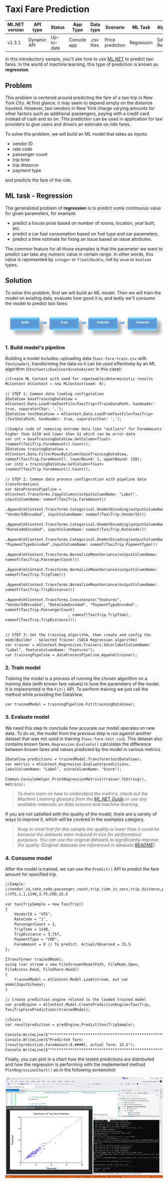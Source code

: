 # Taxi Fare Prediction

| ML.NET version | API type          | Status                        | App Type    | Data type | Scenario            | ML Task                   | Algorithms                  |
|----------------|-------------------|-------------------------------|-------------|-----------|---------------------|---------------------------|-----------------------------|
| v1.3.1           | Dynamic API | Up-to-date | Console app | .csv files | Price prediction | Regression | Sdca Regression |

In this introductory sample, you'll see how to use [ML.NET](https://www.microsoft.com/net/learn/apps/machine-learning-and-ai/ml-dotnet) to predict taxi fares. In the world of machine learning, this type of prediction is known as **regression**.

## Problem
This problem is centered around predicting the fare of a taxi trip in New York City. At first glance, it may seem to depend simply on the distance traveled. However, taxi vendors in New York charge varying amounts for other factors such as additional passengers, paying with a credit card instead of cash and so on. This prediction can be used in application for taxi providers to give users and drivers an estimate on ride fares.

To solve this problem, we will build an ML model that takes as inputs: 
* vendor ID
* rate code
* passenger count
* trip time
* trip distance
* payment type

and predicts the fare of the ride.

## ML task - Regression
The generalized problem of **regression** is to predict some continuous value for given parameters, for example:
* predict a house prise based on number of rooms, location, year built, etc.
* predict a car fuel consumption based on fuel type and car parameters.
* predict a time estimate for fixing an issue based on issue attributes.

The common feature for all those examples is that the parameter we want to predict can take any numeric value in certain range. In other words, this value is represented by `integer` or `float`/`double`, not by `enum` or `boolean` types.

## Solution
To solve this problem, first we will build an ML model. Then we will train the model on existing data, evaluate how good it is, and lastly we'll consume the model to predict taxi fares.

![Build -> Train -> Evaluate -> Consume](../shared_content/modelpipeline.png)

### 1. Build model's pipeline

Building a model includes: uploading data (`taxi-fare-train.csv` with `TextLoader`), transforming the data so it can be used effectively by an ML algorithm (`StochasticDualCoordinateAscent` in this case):

```CSharp
//Create ML Context with seed for repeteable/deterministic results
MLContext mlContext = new MLContext(seed: 0);

// STEP 1: Common data loading configuration
IDataView baseTrainingDataView = mlContext.Data.LoadFromTextFile<TaxiTrip>(TrainDataPath, hasHeader: true, separatorChar: ',');
IDataView testDataView = mlContext.Data.LoadFromTextFile<TaxiTrip>(TestDataPath, hasHeader: true, separatorChar: ',');

//Sample code of removing extreme data like "outliers" for FareAmounts higher than $150 and lower than $1 which can be error-data 
var cnt = baseTrainingDataView.GetColumn<float>(nameof(TaxiTrip.FareAmount)).Count();
IDataView trainingDataView = mlContext.Data.FilterRowsByColumn(baseTrainingDataView, nameof(TaxiTrip.FareAmount), lowerBound: 1, upperBound: 150);
var cnt2 = trainingDataView.GetColumn<float>(nameof(TaxiTrip.FareAmount)).Count();

// STEP 2: Common data process configuration with pipeline data transformations
var dataProcessPipeline = mlContext.Transforms.CopyColumns(outputColumnName: "Label", inputColumnName: nameof(TaxiTrip.FareAmount))
                            .Append(mlContext.Transforms.Categorical.OneHotEncoding(outputColumnName: "VendorIdEncoded", inputColumnName: nameof(TaxiTrip.VendorId)))
                            .Append(mlContext.Transforms.Categorical.OneHotEncoding(outputColumnName: "RateCodeEncoded", inputColumnName: nameof(TaxiTrip.RateCode)))
                            .Append(mlContext.Transforms.Categorical.OneHotEncoding(outputColumnName: "PaymentTypeEncoded",inputColumnName: nameof(TaxiTrip.PaymentType)))
                            .Append(mlContext.Transforms.NormalizeMeanVariance(outputColumnName: nameof(TaxiTrip.PassengerCount)))
                            .Append(mlContext.Transforms.NormalizeMeanVariance(outputColumnName: nameof(TaxiTrip.TripTime)))
                            .Append(mlContext.Transforms.NormalizeMeanVariance(outputColumnName: nameof(TaxiTrip.TripDistance)))
                            .Append(mlContext.Transforms.Concatenate("Features", "VendorIdEncoded", "RateCodeEncoded", "PaymentTypeEncoded", nameof(TaxiTrip.PassengerCount)
                            , nameof(TaxiTrip.TripTime), nameof(TaxiTrip.TripDistance)));


// STEP 3: Set the training algorithm, then create and config the modelBuilder - Selected Trainer (SDCA Regression algorithm)                            
var trainer = mlContext.Regression.Trainers.Sdca(labelColumnName: "Label", featureColumnName: "Features");
var trainingPipeline = dataProcessPipeline.Append(trainer);
```

### 2. Train model
Training the model is a process of running the chosen algorithm on a training data (with known fare values) to tune the parameters of the model. It is implemented in the `Fit()` API. To perform training we just call the method while providing the DataView.
```CSharp
var trainedModel = trainingPipeline.Fit(trainingDataView);
```
### 3. Evaluate model
We need this step to conclude how accurate our model operates on new data. To do so, the model from the previous step is run against another dataset that was not used in training (`taxi-fare-test.csv`). This dataset also contains known fares. `Regression.Evaluate()` calculates the difference between known fares and values predicted by the model in various metrics.

```CSharp
IDataView predictions = trainedModel.Transform(testDataView);
var metrics = mlContext.Regression.Evaluate(predictions, labelColumnName: "Label", scoreColumnName: "Score");

Common.ConsoleHelper.PrintRegressionMetrics(trainer.ToString(), metrics);

```
>*To learn more on how to understand the metrics, check out the Machine Learning glossary from the [ML.NET Guide](https://docs.microsoft.com/en-us/dotnet/machine-learning/) or use any available materials on data science and machine learning*.

If you are not satisfied with the quality of the model, there are a variety of ways to improve it, which will be covered in the *examples* category.

>*Keep in mind that for this sample the quality is lower than it could be because the datasets were reduced in size for performance purposes. You can use the original datasets to significantly improve the quality (Original datasets are referenced in datasets [README](../../../../datasets/README.md)).*

### 4. Consume model
After the model is trained, we can use the `Predict()` API to predict the fare amount for specified trip. 

```CSharp
//Sample: 
//vendor_id,rate_code,passenger_count,trip_time_in_secs,trip_distance,payment_type,fare_amount
//VTS,1,1,1140,3.75,CRD,15.5

var taxiTripSample = new TaxiTrip()
{
    VendorId = "VTS",
    RateCode = "1",
    PassengerCount = 1,
    TripTime = 1140,
    TripDistance = 3.75f,
    PaymentType = "CRD",
    FareAmount = 0 // To predict. Actual/Observed = 15.5
};

ITransformer trainedModel;
using (var stream = new FileStream(ModelPath, FileMode.Open, FileAccess.Read, FileShare.Read))
{
    trainedModel = mlContext.Model.Load(stream, out var modelInputSchema);
}

// Create prediction engine related to the loaded trained model
var predEngine = mlContext.Model.CreatePredictionEngine<TaxiTrip, TaxiTripFarePrediction>(trainedModel);

//Score
var resultprediction = predEngine.Predict(taxiTripSample);

Console.WriteLine($"**********************************************************************");
Console.WriteLine($"Predicted fare: {resultprediction.FareAmount:0.####}, actual fare: 15.5");
Console.WriteLine($"**********************************************************************");

```

Finally, you can plot in a chart how the tested predictions are distributed and how the regression is performing with the implemented method `PlotRegressionChart()` as in the following screenshot:


![Regression plot-chart](../../../../images/Sample-Regression-Chart.png)
